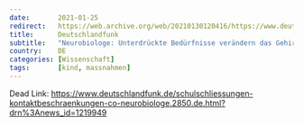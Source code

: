 ```yaml
---
date:       2021-01-25
redirect:   https://web.archive.org/web/20210130120416/https://www.deutschlandfunk.de/schulschliessungen-kontaktbeschraenkungen-co-neurobiologe.2850.de.html?drn%3Anews_id=1219949
title:      Deutschlandfunk
subtitle:   "Neurobiologe: Unterdrückte Bedürfnisse verändern das Gehirn von Kindern"
country:    DE
categories: [Wissenschaft]
tags:       [kind, massnahmen]
---
```

Dead Link: https://www.deutschlandfunk.de/schulschliessungen-kontaktbeschraenkungen-co-neurobiologe.2850.de.html?drn%3Anews_id=1219949
